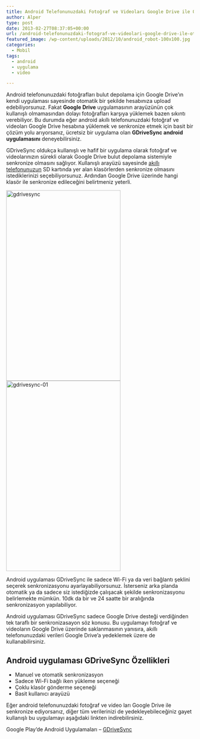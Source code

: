 ```yaml
---
title: Android Telefonunuzdaki Fotoğraf ve Videoları Google Drive ile Otomatik Senkronize Edin
author: Alper
type: post
date: 2013-02-27T08:37:05+00:00
url: /android-telefonunuzdaki-fotograf-ve-videolari-google-drive-ile-otomatik-senkronize-edin/
featured_image: /wp-content/uploads/2012/10/android_robot-100x100.jpg
categories:
  - Mobil
tags:
  - android
  - uygulama
  - video

---
```

Android telefonunuzdaki fotoğrafları bulut depolama için Google Drive&#8217;ın kendi uygulaması sayesinde otomatik bir şekilde hesabınıza upload edebiliyorsunuz. Fakat **Google Drive** uygulamasının arayüzünün çok kullanışlı olmamasından dolayı fotoğrafları karşıya yüklemek bazen sıkıntı verebiliyor. Bu durumda eğer android akıllı telefonunuzdaki fotoğraf ve videoları Google Drive hesabına yüklemek ve senkronize etmek için basit bir çözüm yolu arıyorsanız, ücretsiz bir uygulama olan **GDriveSync android uygulamasını** deneyebilirsiniz.

GDriveSync oldukça kullanışlı ve hafif bir uygulama olarak fotoğraf ve videolarınızın sürekli olarak Google Drive bulut depolama sistemiyle senkronize olmasını sağlıyor. Kullanışlı arayüzü sayesinde [akıllı telefonunuzun][1] SD kartında yer alan klasörlerden senkronize olmasını istediklerinizi seçebiliyorsunuz. Ardından Google Drive üzerinde hangi klasör ile senkronize edileceğini belirtmeniz yeterli.

<img class="alignnone size-full wp-image-12256" alt="gdrivesync" src="https://www.murekkep.org/wp-content/uploads/2013/02/gdrivesync.jpg" width="307" height="512" srcset="https://www.murekkep.org/wp-content/uploads/2013/02/gdrivesync.jpg 307w, https://www.murekkep.org/wp-content/uploads/2013/02/gdrivesync-239x400.jpg 239w, https://www.murekkep.org/wp-content/uploads/2013/02/gdrivesync-182x305.jpg 182w" sizes="(max-width: 307px) 100vw, 307px" /><img class="alignnone size-full wp-image-12257" alt="gdrivesync-01" src="https://www.murekkep.org/wp-content/uploads/2013/02/gdrivesync-01.jpg" width="307" height="512" srcset="https://www.murekkep.org/wp-content/uploads/2013/02/gdrivesync-01.jpg 307w, https://www.murekkep.org/wp-content/uploads/2013/02/gdrivesync-01-239x400.jpg 239w, https://www.murekkep.org/wp-content/uploads/2013/02/gdrivesync-01-182x305.jpg 182w" sizes="(max-width: 307px) 100vw, 307px" /> 

Android uygulaması GDriveSync ile sadece Wi-Fi ya da veri bağlantı şeklini seçerek senkronizasyonu ayarlayabiliyorsunuz. İsterseniz arka planda otomatik ya da sadece siz istediğizde çalışacak şekilde senkronizasyonu belirlemekte mümkün. 10dk da bir ve 24 saatte bir aralığında senkronizasyon yapılabiliyor.

Android uygulaması GDriveSync sadece Google Drive desteği verdiğinden tek taraflı bir senkronizasayon söz konusu. Bu uygulamayı fotoğraf ve videoların Google Drive üzerinde saklanmasının yanısıra, akıllı telefonunuzdaki verileri Google Drive&#8217;a yedeklemek üzere de kullanabilirsiniz.

## Android uygulaması GDriveSync Özellikleri

  * Manuel ve otomatik senkronizasyon
  * Sadece Wi-Fi bağlı iken yükleme seçeneği
  * Çoklu klasör gönderme seçeneği
  * Basit kullanıcı arayüzü

Eğer android telefonunuzdaki fotoğraf ve video ları Google Drive ile senkronize ediyorsanız, diğer tüm verilerinizi de yedekleyebileceğiniz gayet kullanışlı bu uygulamayı aşağıdaki linkten indirebilirsiniz.

Google Play&#8217;de Android Uygulamaları &#8211; <a href="https://play.google.com/store/apps/details?id=com.yottajoy.gdrive" rel="external" class="broken_link">GDriveSync</a>

 [1]: https://www.murekkep.org/telefon "telefon"